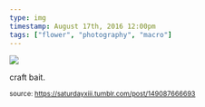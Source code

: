 ```yaml
---
type: img
timestamp: August 17th, 2016 12:00pm
tags: ["flower", "photography", "macro"]
---
```

<img src="https://saturdayxiii.github.io/media/149087666693.jpg"/>
                                                                                          
craft bait.
 
                                    
                
                
                
                
                                
<small>source: https://saturdayxiii.tumblr.com/post/149087666693</small>